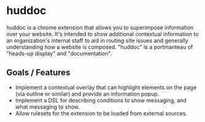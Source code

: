 # huddoc

huddoc is a chrome extension that allows you to superimpose information over your website. It's intended to show additional contextual information to an organization's internal staff to aid in routing site issues and generally understanding how a website is composed. "huddoc" is a portmanteau of "heads-up display" and "documentation".

## Goals / Features

- Implement a contextual overlay that can highlight elements on the page (via outline or similar) and provide an information popup.
- Implement a DSL for describing conditions to show messaging, and what messaging to show.
- Allow rulesets for the extension to be loaded from external sources.
